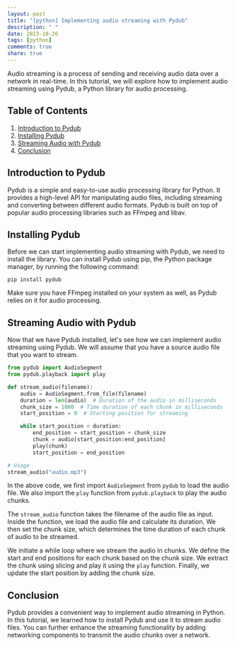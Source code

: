```yaml
---
layout: post
title: "[python] Implementing audio streaming with Pydub"
description: " "
date: 2023-10-26
tags: [python]
comments: true
share: true
---
```


Audio streaming is a process of sending and receiving audio data over a network in real-time. In this tutorial, we will explore how to implement audio streaming using Pydub, a Python library for audio processing.

## Table of Contents
1. [Introduction to Pydub](#introduction-to-pydub)
2. [Installing Pydub](#installing-pydub)
3. [Streaming Audio with Pydub](#streaming-audio-with-pydub)
4. [Conclusion](#conclusion)

## Introduction to Pydub
Pydub is a simple and easy-to-use audio processing library for Python. It provides a high-level API for manipulating audio files, including streaming and converting between different audio formats. Pydub is built on top of popular audio processing libraries such as FFmpeg and libav.

## Installing Pydub
Before we can start implementing audio streaming with Pydub, we need to install the library. You can install Pydub using pip, the Python package manager, by running the following command:

```
pip install pydub
```

Make sure you have FFmpeg installed on your system as well, as Pydub relies on it for audio processing.

## Streaming Audio with Pydub
Now that we have Pydub installed, let's see how we can implement audio streaming using Pydub. We will assume that you have a source audio file that you want to stream.

```python
from pydub import AudioSegment
from pydub.playback import play

def stream_audio(filename):
    audio = AudioSegment.from_file(filename)
    duration = len(audio)  # Duration of the audio in milliseconds
    chunk_size = 1000  # Time duration of each chunk in milliseconds
    start_position = 0  # Starting position for streaming

    while start_position < duration:
        end_position = start_position + chunk_size
        chunk = audio[start_position:end_position]
        play(chunk)
        start_position = end_position

# Usage
stream_audio("audio.mp3")
```

In the above code, we first import `AudioSegment` from `pydub` to load the audio file. We also import the `play` function from `pydub.playback` to play the audio chunks.

The `stream_audio` function takes the filename of the audio file as input. Inside the function, we load the audio file and calculate its duration. We then set the chunk size, which determines the time duration of each chunk of audio to be streamed.

We initiate a while loop where we stream the audio in chunks. We define the start and end positions for each chunk based on the chunk size. We extract the chunk using slicing and play it using the `play` function. Finally, we update the start position by adding the chunk size.

## Conclusion
Pydub provides a convenient way to implement audio streaming in Python. In this tutorial, we learned how to install Pydub and use it to stream audio files. You can further enhance the streaming functionality by adding networking components to transmit the audio chunks over a network.